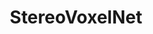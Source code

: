 ---
layout: page
title: StereoVoxelNet
description: An efficient stereo-based obstacle detector.
img: assets/img/publication_preview/hie.gif
redirect: /stereovoxelnet/
importance: 3
category: research
---